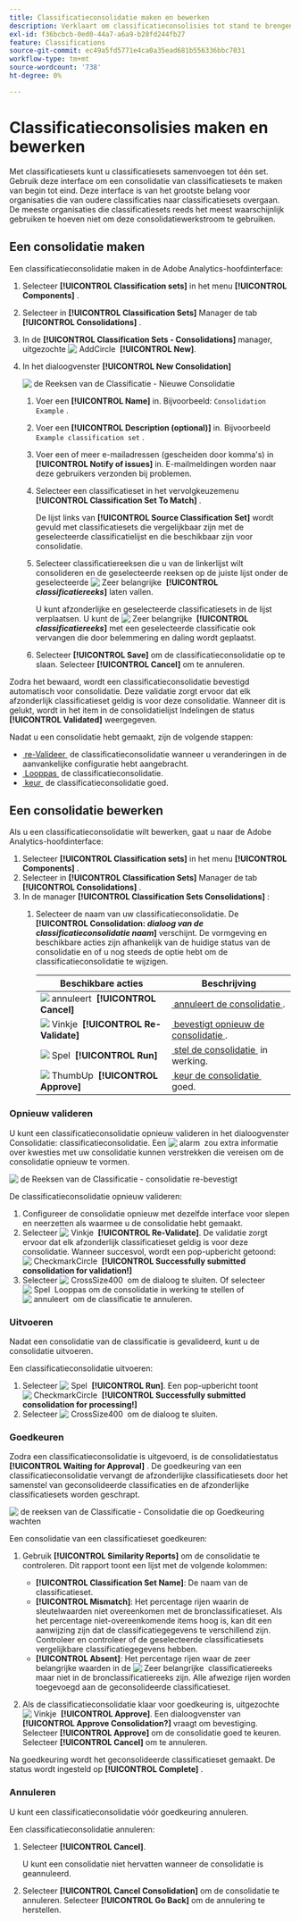 ```yaml
---
title: Classificatieconsolidatie maken en bewerken
description: Verklaart om classificatieconsolisies tot stand te brengen, te bevestigen, in werking te stellen goed te keuren en te annuleren.
exl-id: f36bcbcb-0ed0-44a7-a6a9-b28fd244fb27
feature: Classifications
source-git-commit: ec49a5fd5771e4ca0a35ead681b556336bbc7031
workflow-type: tm+mt
source-wordcount: '738'
ht-degree: 0%

---
```


# Classificatieconsolisies maken en bewerken

Met classificatiesets kunt u classificatiesets samenvoegen tot één set. Gebruik deze interface om een consolidatie van classificatiesets te maken van begin tot eind. Deze interface is van het grootste belang voor organisaties die van oudere classificaties naar classificatiesets overgaan. De meeste organisaties die classificatiesets reeds het meest waarschijnlijk gebruiken te hoeven niet om deze consolidatiewerkstroom te gebruiken.

## Een consolidatie maken

Een classificatieconsolidatie maken in de Adobe Analytics-hoofdinterface:

1. Selecteer **[!UICONTROL Classification sets]** in het menu **[!UICONTROL Components]** .
1. Selecteer in **[!UICONTROL Classification Sets]** Manager de tab **[!UICONTROL Consolidations]** .
1. In de **[!UICONTROL Classification Sets - Consolidations]** manager, uitgezochte ![&#x200B; AddCircle &#x200B;](/help/assets/icons/AddCircle.svg) **[!UICONTROL New]**.
1. In het dialoogvenster **[!UICONTROL New Consolidation]**

   ![&#x200B; de Reeksen van de Classificatie - Nieuwe Consolidatie &#x200B;](assets/classifications-sets-consolidations-new.png)
   1. Voer een **[!UICONTROL Name]** in. Bijvoorbeeld: `Consolidation Example` .
   1. Voer een **[!UICONTROL Description (optional)]** in. Bijvoorbeeld `Example classification set` .
   1. Voer een of meer e-mailadressen (gescheiden door komma&#39;s) in **[!UICONTROL Notify of issues]** in. E-mailmeldingen worden naar deze gebruikers verzonden bij problemen.
   1. Selecteer een classificatieset in het vervolgkeuzemenu **[!UICONTROL Classification Set To Match]** .

      De lijst links van **[!UICONTROL Source Classification Set]** wordt gevuld met classificatiesets die vergelijkbaar zijn met de geselecteerde classificatielijst en die beschikbaar zijn voor consolidatie.

   1. Selecteer classificatiereeksen die u van de linkerlijst wilt consolideren en de geselecteerde reeksen op de juiste lijst onder de geselecteerde ![&#x200B; Zeer belangrijke &#x200B;](/help/assets/icons/Key.svg) **[!UICONTROL _classificatiereeks_]** laten vallen.

      U kunt afzonderlijke en geselecteerde classificatiesets in de lijst verplaatsen. U kunt de ![&#x200B; Zeer belangrijke &#x200B;](/help/assets/icons/Key.svg) **[!UICONTROL _classificatiereeks_]** met een geselecteerde classificatie ook vervangen die door belemmering en daling wordt geplaatst.

   1. Selecteer **[!UICONTROL Save]** om de classificatieconsolidatie op te slaan. Selecteer **[!UICONTROL Cancel]** om te annuleren.

Zodra het bewaard, wordt een classificatieconsolidatie bevestigd automatisch voor consolidatie. Deze validatie zorgt ervoor dat elk afzonderlijk classificatieset geldig is voor deze consolidatie. Wanneer dit is gelukt, wordt in het item in de consolidatielijst Indelingen de status **[!UICONTROL Validated]** weergegeven.

Nadat u een consolidatie hebt gemaakt, zijn de volgende stappen:

* [&#x200B; re-Valideer &#x200B;](#re-validate) de classificatieconsolidatie wanneer u veranderingen in de aanvankelijke configuratie hebt aangebracht.
* [&#x200B; Looppas &#x200B;](#run) de classificatieconsolidatie.
* [&#x200B; keur &#x200B;](#approve) de classificatieconsolidatie goed.



<!--
         
  

**[!UICONTROL Components]** > **[!UICONTROL Classification sets]** > **[!UICONTROL Consolidations]** > **[!UICONTROL Add]**

The following fields are available when creating a consolidation:

* **[!UICONTROL Name]**: The name of the consolidation.
* **[!UICONTROL Notify of issues]**: A comma-delimited list of email addresses that are notified of issues with this consolidation.
* **[!UICONTROL Dataset to match]**: A drop-down list of all classification sets.

Once you select a classification set, a table with two columns appears:

* The right column contains all classification sets that you want to consolidate. It starts with the classification set selected using the above drop-down list.
* The left column contains all classification sets eligible to be merged with the originally selected dataset. **Schemas must exactly match to be eligible for consolidation**. If schemas do not match the selected classification set, they do not appear in this left column.

Drag the desired classification sets from the available column on the left to the consolidation column on the right. Once the consolidation is given a name and two or more classification sets are in the right column, click **[!UICONTROL Save & Continue]**.

-->

## Een consolidatie bewerken

Als u een classificatieconsolidatie wilt bewerken, gaat u naar de Adobe Analytics-hoofdinterface:

1. Selecteer **[!UICONTROL Classification sets]** in het menu **[!UICONTROL Components]** .
1. Selecteer in **[!UICONTROL Classification Sets]** Manager de tab **[!UICONTROL Consolidations]** .
1. In de manager **[!UICONTROL Classification Sets Consolidations]** :
   1. Selecteer de naam van uw classificatieconsolidatie. De **[!UICONTROL Consolidation: _dialoog van de classificatieconsolidatie naam_]** verschijnt. De vormgeving en beschikbare acties zijn afhankelijk van de huidige status van de consolidatie en of u nog steeds de optie hebt om de classificatieconsolidatie te wijzigen.

      | Beschikbare acties | Beschrijving |
      |---|---|
      | ![&#x200B; annuleert &#x200B;](/help/assets/icons/Cancel.svg) **[!UICONTROL Cancel]** | [&#x200B; annuleert de consolidatie &#x200B;](#cancel). |
      | ![&#x200B; Vinkje &#x200B;](/help/assets/icons/Checkmark.svg) **[!UICONTROL Re-Validate]** | [&#x200B; bevestigt opnieuw de consolidatie &#x200B;](#re-validate). |
      | ![&#x200B; Spel &#x200B;](/help/assets/icons/Play.svg) **[!UICONTROL Run]** | [&#x200B; stel de consolidatie &#x200B;](#run) in werking. |
      | ![&#x200B; ThumbUp &#x200B;](/help/assets/icons/ThumbUp.svg) **[!UICONTROL Approve]** | [&#x200B; keur de consolidatie &#x200B;](#approve) goed. |



### Opnieuw valideren

U kunt een classificatieconsolidatie opnieuw valideren in het dialoogvenster Consolidatie: classificatieconsolidatie. Een ![&#x200B; alarm &#x200B;](/help/assets/icons/Alert.svg) zou extra informatie over kwesties met uw consolidatie kunnen verstrekken die vereisen om de consolidatie opnieuw te vormen.

![&#x200B; de Reeksen van de Classificatie - consolidatie re-bevestigt &#x200B;](assets/classifications-sets-consolidations-validated.png)

De classificatieconsolidatie opnieuw valideren:

1. Configureer de consolidatie opnieuw met dezelfde interface voor slepen en neerzetten als waarmee u de consolidatie hebt gemaakt.
1. Selecteer ![&#x200B; Vinkje &#x200B;](/help/assets/icons/Checkmark.svg) **[!UICONTROL Re-Validate]**. De validatie zorgt ervoor dat elk afzonderlijk classificatieset geldig is voor deze consolidatie. Wanneer succesvol, wordt een pop-upbericht getoond: ![&#x200B; CheckmarkCircle &#x200B;](/help/assets/icons/CheckmarkCircle.svg) **[!UICONTROL Successfully submitted consolidation for validation!]**
1. Selecteer ![&#x200B; CrossSize400 &#x200B;](/help/assets/icons/CrossSize400.svg) om de dialoog te sluiten. Of selecteer ![&#x200B; Spel &#x200B;](/help/assets/icons/Play.svg) Looppas om de consolidatie in werking te stellen of ![&#x200B; annuleert &#x200B;](/help/assets/icons/Cancel.svg) om de classificatie te annuleren.



<!--
Once you have created a consolidation, a list of source datasets appears on the right. The **[!UICONTROL Validate]** button makes sure that each individual classification set is valid for this consolidation. You can reorder the classification steps here to determine priority in cases of mismatched classification values. **The highest classification set in the list overwrites any mismatched values in other classification sets.**

-->

### Uitvoeren

Nadat een consolidatie van de classificatie is gevalideerd, kunt u de consolidatie uitvoeren.

Een classificatieconsolidatie uitvoeren:

1. Selecteer ![&#x200B; Spel &#x200B;](/help/assets/icons/Play.svg) **[!UICONTROL Run]**. Een pop-upbericht toont ![&#x200B; CheckmarkCircle &#x200B;](/help/assets/icons/CheckmarkCircle.svg) **[!UICONTROL Successfully submitted consolidation for processing!]**
1. Selecteer ![&#x200B; CrossSize400 &#x200B;](/help/assets/icons/CrossSize400.svg) om de dialoog te sluiten.


### Goedkeuren

Zodra een classificatieconsolidatie is uitgevoerd, is de consolidatiestatus **[!UICONTROL Waiting for Approval]** . De goedkeuring van een classificatieconsolidatie vervangt de afzonderlijke classificatiesets door het samenstel van geconsolideerde classificaties en de afzonderlijke classificatiesets worden geschrapt.

![&#x200B; de reeksen van de Classificatie - Consolidatie die op Goedkeuring wachten &#x200B;](assets/classifications-sets-consolidations-waitingforapproval.png)

Een consolidatie van een classificatieset goedkeuren:

1. Gebruik **[!UICONTROL Similarity Reports]** om de consolidatie te controleren. Dit rapport toont een lijst met de volgende kolommen:

   * **[!UICONTROL Classification Set Name]**: De naam van de classificatieset.
   * **[!UICONTROL Mismatch]**: Het percentage rijen waarin de sleutelwaarden niet overeenkomen met de bronclassificatieset. Als het percentage niet-overeenkomende items hoog is, kan dit een aanwijzing zijn dat de classificatiegegevens te verschillend zijn. Controleer en controleer of de geselecteerde classificatiesets vergelijkbare classificatiegegevens hebben.
   * **[!UICONTROL Absent]**: Het percentage rijen waar de zeer belangrijke waarden in de ![&#x200B; Zeer belangrijke &#x200B;](/help/assets/icons/Key.svg) classificatiereeks maar niet in de bronclassificatiereeks zijn. Alle afwezige rijen worden toegevoegd aan de geconsolideerde classificatieset.

1. Als de classificatieconsolidatie klaar voor goedkeuring is, uitgezochte ![&#x200B; Vinkje &#x200B;](/help/assets/icons/Checkmark.svg) **[!UICONTROL Approve]**. Een dialoogvenster van **[!UICONTROL Approve Consolidation?]** vraagt om bevestiging. Selecteer **[!UICONTROL Approve]** om de consolidatie goed te keuren. Selecteer **[!UICONTROL Cancel]** om te annuleren.

Na goedkeuring wordt het geconsolideerde classificatieset gemaakt. De status wordt ingesteld op **[!UICONTROL Complete]** .


### Annuleren

U kunt een classificatieconsolidatie vóór goedkeuring annuleren.

Een classificatieconsolidatie annuleren:

1. Selecteer **[!UICONTROL Cancel]**.

   U kunt een consolidatie niet hervatten wanneer de consolidatie is geannuleerd.
1. Selecteer **[!UICONTROL Cancel Consolidation]** om de consolidatie te annuleren. Selecteer **[!UICONTROL Go Back]** om de annulering te herstellen.
